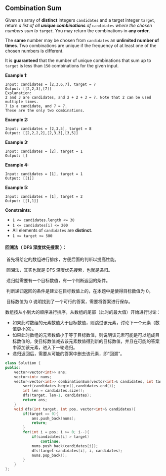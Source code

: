 ## Combination Sum

Given an array of **distinct** integers `candidates` and a target integer `target`, return *a list of all **unique combinations** of* `candidates` *where the chosen numbers sum to* `target`*.* You may return the combinations in **any order**.

The **same** number may be chosen from `candidates` an **unlimited number of times**. Two combinations are unique if the frequency of at least one of the chosen numbers is different.

It is **guaranteed** that the number of unique combinations that sum up to `target` is less than `150` combinations for the given input.

**Example 1:**

```
Input: candidates = [2,3,6,7], target = 7
Output: [[2,2,3],[7]]
Explanation:
2 and 3 are candidates, and 2 + 2 + 3 = 7. Note that 2 can be used multiple times.
7 is a candidate, and 7 = 7.
These are the only two combinations.
```

**Example 2:**

```
Input: candidates = [2,3,5], target = 8
Output: [[2,2,2,2],[2,3,3],[3,5]]
```

**Example 3:**

```
Input: candidates = [2], target = 1
Output: []
```

**Example 4:**

```
Input: candidates = [1], target = 1
Output: [[1]]
```

**Example 5:**

```
Input: candidates = [1], target = 2
Output: [[1,1]]
```

**Constraints:**

- `1 <= candidates.length <= 30`
- `1 <= candidates[i] <= 200`
- All elements of `candidates` are **distinct**.
- `1 <= target <= 500`

#### 回溯法（ DFS 深度优先搜索 ）：

​			首先将给定的数组进行排序，方便后面的判断以提高性能。

​			回溯法，其实也就是 DFS 深度优先搜索，也就是递归。

​			递归就需要有一个目标数值，有一个判断返回的条件。

​			判断递归返回的条件是建立在目标数值上的，在本题中是使得目标数值为 0。

​			目标数值为 0 说明找到了一个可行的答案，需要将答案进行保存。

​			数组按从小到大的顺序进行排序，从数组的尾部（此时的最大值）开始进行讨论：

- 如果此时数组的元素数值大于目标数值，则跳过该元素，讨论下一个元素（数值更小的）。
- 如果此时数组的元素数值小于等于目标数值，则说明该元素可能是可以组成目标数值的，使目标数值减去该元素数值得到新的目标数值，并且在可能的答案中添加该元素，进入下一轮递归。
- 递归返回后，需要从可能的答案中删去该元素，即“回溯”。

```c++
class Solution {
public:
    vector<vector<int>> ans;
    vector<int> nums;
    vector<vector<int>> combinationSum(vector<int>& candidates, int target) {
        sort(candidates.begin(),candidates.end());
        int len = candidates.size();
        dfs(target, len-1, candidates);
        return ans;
    }
    void dfs(int target, int pos, vector<int>& candidates){
        if(target == 0){
            ans.push_back(nums);
            return;
        }
        for(int i = pos; i >= 0; i--){
            if(candidates[i] > target)
                continue;
            nums.push_back(candidates[i]);
            dfs(target-candidates[i], i, candidates);
            nums.pop_back();
        }
    }
};
```

